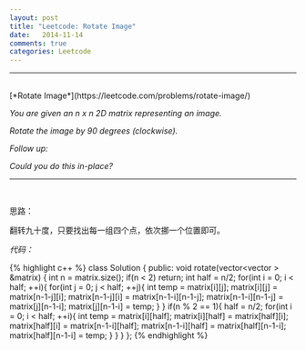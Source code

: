 ```yaml
---
layout: post
title: "Leetcode: Rotate Image"
date:   2014-11-14
comments: true
categories: Leetcode
---
```


***
<br />
[*Rotate Image*](https://leetcode.com/problems/rotate-image/)

*You are given an n x n 2D matrix representing an image.*

*Rotate the image by 90 degrees (clockwise).*

*Follow up:*

*Could you do this in-place?*

***
<br />

思路：

翻转九十度，只要找出每一组四个点，依次挪一个位置即可。

*代码：*

{% highlight c++ %}
class Solution {
public:
    void rotate(vector<vector<int> > &matrix) {
        int n = matrix.size();
        if(n < 2) return;
        int half = n/2;
        for(int i = 0; i < half; ++i){
            for(int j = 0; j < half; ++j){
                int temp = matrix[i][j];
                matrix[i][j] = matrix[n-1-j][i];
                matrix[n-1-j][i] = matrix[n-1-i][n-1-j];
                matrix[n-1-i][n-1-j] = matrix[j][n-1-i];
                matrix[j][n-1-i] = temp;
            }
        }
        if(n % 2 == 1){
            half = n/2;
            for(int i = 0; i < half; ++i){
                int temp = matrix[i][half];
                matrix[i][half] = matrix[half][i];
                matrix[half][i] = matrix[n-1-i][half];
                matrix[n-1-i][half] = matrix[half][n-1-i];
                matrix[half][n-1-i] = temp;
            }
        }
    }
};
{% endhighlight %}


